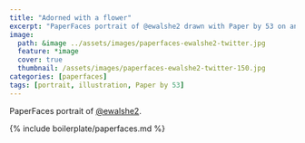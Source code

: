 ```yaml
---
title: "Adorned with a flower"
excerpt: "PaperFaces portrait of @ewalshe2 drawn with Paper by 53 on an iPad."
image: 
  path: &image ../assets/images/paperfaces-ewalshe2-twitter.jpg 
  feature: *image
  cover: true
  thumbnail: /assets/images/paperfaces-ewalshe2-twitter-150.jpg
categories: [paperfaces]
tags: [portrait, illustration, Paper by 53]
---
```


PaperFaces portrait of [@ewalshe2](https://twitter.com/ewalshe2).

{% include boilerplate/paperfaces.md %}
